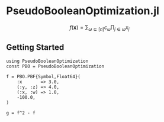 # PseudoBooleanOptimization.jl

```math
f(\mathbf{x}) = \sum_{\omega \subseteq [n]} c_{\omega} \prod_{j \in \omega} x_{j}
```

## Getting Started

```@example
using PseudoBooleanOptimization
const PBO = PseudoBooleanOptimization

f = PBO.PBF{Symbol,Float64}(
    :x       => 3.0,
    (:y, :z) => 4.0,
    (:x, :w) => 1.0,
    -100.0,
)

g = f^2 - f
```
